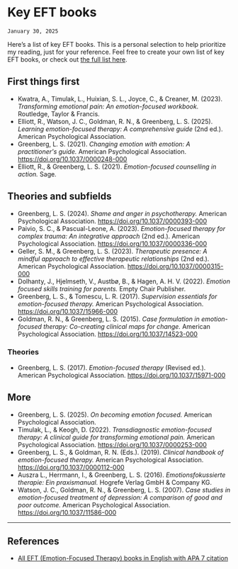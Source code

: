 # Key EFT books
`January 30, 2025`

Here’s a list of key EFT books. This is a personal selection to help prioritize my reading, just for your reference. Feel free to create your own list of key EFT books, or check out [the full list here](/o/s.htm?p=eft_books).

## First things first
- Kwatra, A., Timulak, L., Huixian, S. L., Joyce, C., & Creaner, M. (2023). *Transforming emotional pain: An emotion-focused workbook.* Routledge, Taylor & Francis.
- Elliott, R., Watson, J. C., Goldman, R. N., & Greenberg, L. S. (2025). *Learning emotion-focused therapy: A comprehensive guide* (2nd ed.). American Psychological Association.
- Greenberg, L. S. (2021). *Changing emotion with emotion: A practitioner's guide.* American Psychological Association. https://doi.org/10.1037/0000248-000
- Elliott, R., & Greenberg, L. S. (2021). *Emotion-focused counselling in action.* Sage.

## Theories and subfields
- Greenberg, L. S. (2024). *Shame and anger in psychotherapy.* American Psychological Association. https://doi.org/10.1037/0000393-000
- Paivio, S. C., & Pascual-Leone, A. (2023). *Emotion-focused therapy for complex trauma: An integrative approach* (2nd ed.). American Psychological Association. https://doi.org/10.1037/0000336-000
- Geller, S. M., & Greenberg, L. S. (2023). *Therapeutic presence: A mindful approach to effective therapeutic relationships* (2nd ed.). American Psychological Association. https://doi.org/10.1037/0000315-000
- Dolhanty, J., Hjelmseth, V., Austbø, B., & Hagen, A. H. V. (2022). *Emotion focused skills training for parents.* Empty Chair Publisher.
- Greenberg, L. S., & Tomescu, L. R. (2017). *Supervision essentials for emotion-focused therapy.* American Psychological Association. https://doi.org/10.1037/15966-000
- Goldman, R. N., & Greenberg, L. S. (2015). *Case formulation in emotion-focused therapy: Co-creating clinical maps for change.* American Psychological Association. https://doi.org/10.1037/14523-000

### Theories
- Greenberg, L. S. (2017). *Emotion-focused therapy* (Revised ed.). American Psychological Association. https://doi.org/10.1037/15971-000

## More
- Greenberg, L. S. (2025). *On becoming emotion focused.* American Psychological Association.
- Timulak, L., & Keogh, D. (2022). *Transdiagnostic emotion-focused therapy: A clinical guide for transforming emotional pain.* American Psychological Association. https://doi.org/10.1037/0000253-000
- Greenberg, L. S., & Goldman, R. N. (Eds.). (2019). *Clinical handbook of emotion-focused therapy.* American Psychological Association. https://doi.org/10.1037/0000112-000
- Auszra L., Herrmann, I., & Greenberg, L. S. (2016). *Emotionsfokussierte therapie: Ein praxismanual.* Hogrefe Verlag GmbH & Company KG.
- Watson, J. C., Goldman, R. N., & Greenberg, L. S. (2007). *Case studies in emotion-focused treatment of depression: A comparison of good and poor outcome.* American Psychological Association. https://doi.org/10.1037/11586-000

---

## References
- [All EFT (Emotion-Focused Therapy) books in English with APA 7 citation](/o/s.htm?p=eft_books)
